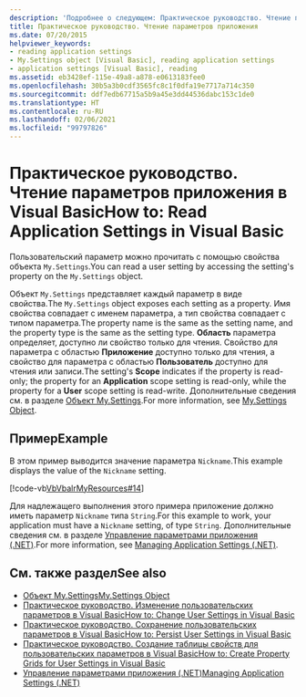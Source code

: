 ```yaml
---
description: 'Подробнее о следующем: Практическое руководство. Чтение параметров приложения в Visual Basic'
title: Практическое руководство. Чтение параметров приложения
ms.date: 07/20/2015
helpviewer_keywords:
- reading application settings
- My.Settings object [Visual Basic], reading application settings
- application settings [Visual Basic], reading
ms.assetid: eb3428ef-115e-49a8-a878-e0613183fee0
ms.openlocfilehash: 30b5a3b0cdf3565fc8c1f0dfa19e7717a714c350
ms.sourcegitcommit: ddf7edb67715a5b9a45e3dd44536dabc153c1de0
ms.translationtype: HT
ms.contentlocale: ru-RU
ms.lasthandoff: 02/06/2021
ms.locfileid: "99797826"
---
```

# <a name="how-to-read-application-settings-in-visual-basic"></a><span data-ttu-id="dffe9-103">Практическое руководство. Чтение параметров приложения в Visual Basic</span><span class="sxs-lookup"><span data-stu-id="dffe9-103">How to: Read Application Settings in Visual Basic</span></span>

<span data-ttu-id="dffe9-104">Пользовательский параметр можно прочитать с помощью свойства объекта `My.Settings`.</span><span class="sxs-lookup"><span data-stu-id="dffe9-104">You can read a user setting by accessing the setting's property on the `My.Settings` object.</span></span>  
  
 <span data-ttu-id="dffe9-105">Объект `My.Settings` представляет каждый параметр в виде свойства.</span><span class="sxs-lookup"><span data-stu-id="dffe9-105">The `My.Settings` object exposes each setting as a property.</span></span> <span data-ttu-id="dffe9-106">Имя свойства совпадает с именем параметра, а тип свойства совпадает с типом параметра.</span><span class="sxs-lookup"><span data-stu-id="dffe9-106">The property name is the same as the setting name, and the property type is the same as the setting type.</span></span> <span data-ttu-id="dffe9-107">**Область** параметра определяет, доступно ли свойство только для чтения. Свойство для параметра с областью **Приложение** доступно только для чтения, а свойство для параметра с областью **Пользователь** доступно для чтения или записи.</span><span class="sxs-lookup"><span data-stu-id="dffe9-107">The setting's **Scope** indicates if the property is read-only; the property for an **Application** scope setting is read-only, while the property for a **User** scope setting is read-write.</span></span> <span data-ttu-id="dffe9-108">Дополнительные сведения см. в разделе [Объект My.Settings](../../../language-reference/objects/my-settings-object.md).</span><span class="sxs-lookup"><span data-stu-id="dffe9-108">For more information, see [My.Settings Object](../../../language-reference/objects/my-settings-object.md).</span></span>  
  
## <a name="example"></a><span data-ttu-id="dffe9-109">Пример</span><span class="sxs-lookup"><span data-stu-id="dffe9-109">Example</span></span>  

 <span data-ttu-id="dffe9-110">В этом пример выводится значение параметра `Nickname`.</span><span class="sxs-lookup"><span data-stu-id="dffe9-110">This example displays the value of the `Nickname` setting.</span></span>  
  
 [!code-vb[VbVbalrMyResources#14](~/samples/snippets/visualbasic/VS_Snippets_VBCSharp/VbVbalrMyResources/VB/Form1.vb#14)]  
  
 <span data-ttu-id="dffe9-111">Для надлежащего выполнения этого примера приложение должно иметь параметр `Nickname` типа `String`.</span><span class="sxs-lookup"><span data-stu-id="dffe9-111">For this example to work, your application must have a `Nickname` setting, of type `String`.</span></span> <span data-ttu-id="dffe9-112">Дополнительные сведения см. в разделе [Управление параметрами приложения (.NET)](/visualstudio/ide/managing-application-settings-dotnet).</span><span class="sxs-lookup"><span data-stu-id="dffe9-112">For more information, see [Managing Application Settings (.NET)](/visualstudio/ide/managing-application-settings-dotnet).</span></span>  
  
## <a name="see-also"></a><span data-ttu-id="dffe9-113">См. также раздел</span><span class="sxs-lookup"><span data-stu-id="dffe9-113">See also</span></span>

- [<span data-ttu-id="dffe9-114">Объект My.Settings</span><span class="sxs-lookup"><span data-stu-id="dffe9-114">My.Settings Object</span></span>](../../../language-reference/objects/my-settings-object.md)
- [<span data-ttu-id="dffe9-115">Практическое руководство. Изменение пользовательских параметров в Visual Basic</span><span class="sxs-lookup"><span data-stu-id="dffe9-115">How to: Change User Settings in Visual Basic</span></span>](how-to-change-user-settings.md)
- [<span data-ttu-id="dffe9-116">Практическое руководство. Сохранение пользовательских параметров в Visual Basic</span><span class="sxs-lookup"><span data-stu-id="dffe9-116">How to: Persist User Settings in Visual Basic</span></span>](how-to-persist-user-settings.md)
- [<span data-ttu-id="dffe9-117">Практическое руководство. Создание таблицы свойств для пользовательских параметров в Visual Basic</span><span class="sxs-lookup"><span data-stu-id="dffe9-117">How to: Create Property Grids for User Settings in Visual Basic</span></span>](how-to-create-property-grids-for-user-settings.md)
- [<span data-ttu-id="dffe9-118">Управление параметрами приложения (.NET)</span><span class="sxs-lookup"><span data-stu-id="dffe9-118">Managing Application Settings (.NET)</span></span>](/visualstudio/ide/managing-application-settings-dotnet)
